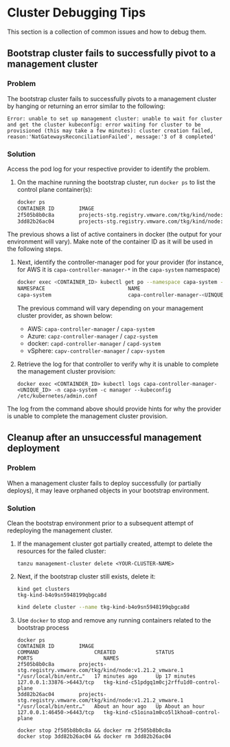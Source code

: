 # Cluster Debugging Tips

This section is a collection of common issues and how to debug them.

## Bootstrap cluster fails to successfully pivot to a management cluster

### Problem

The bootstrap cluster fails to successfully pivots to a management cluster by
hanging or returning an error similar to the following:

```shell
Error: unable to set up management cluster: unable to wait for cluster and get the cluster kubeconfig: error waiting for cluster to be provisioned (this may take a few minutes): cluster creation failed, reason:'NatGatewaysReconciliationFailed', message:'3 of 8 completed'
```

### Solution

Access the pod log for your respective provider to identify the problem.

1. On the machine running the bootstrap cluster, run `docker ps` to list the
   control plane container(s):

    ```sh
    docker ps
    CONTAINER ID        IMAGE                                                             COMMAND                  CREATED             STATUS              PORTS                       NAMES
    2f505b8b0c8a        projects-stg.registry.vmware.com/tkg/kind/node:v1.21.2_vmware.1   "/usr/local/bin/entr…"   17 minutes ago      Up 17 minutes       127.0.0.1:33876->6443/tcp   tkg-kind-c51pdgq1m0cj2rffu1d0-control-plane
    3dd82b26ac04        projects-stg.registry.vmware.com/tkg/kind/node:v1.21.2_vmware.1   "/usr/local/bin/entr…"   About an hour ago   Up About an hour    127.0.0.1:46450->6443/tcp   tkg-kind-c51oina1m0co5l1khoa0-control-plane
    ```

The previous shows a list of active containers in docker (the output for your
environment will vary). Make note of the container ID as it will be used in the
following steps.

1. Next, identify the controller-manager pod for your provider (for instance,
   for AWS it is `capa-controller-manager-*` in the `capa-system` namespace)

    ```sh
    docker exec <CONTAINER_ID> kubectl get po --namespace capa-system --kubeconfig /etc/kubernetes/admin.conf
    NAMESPACE                           NAME                                                                  READY   STATUS    RESTARTS   AGE
    capa-system                         capa-controller-manager-<UINQUE_ID>                              2/2     Running   0          19m
    ```

    The previous command will vary depending on your management cluster provider, as shown below:

    * AWS: `capa-controller-manager` / `capa-system`
    * Azure: `capz-controller-manager` / `capz-system`
    * docker: `capd-controller-manager` / `capd-system`
    * vSphere: `capv-controller-manager` / `capv-system`

1. Retrieve the log for that controller to verify why it is unable to complete
   the management cluster provision:

    ```shell
    docker exec <CONTAINDER_ID> kubectl logs capa-controller-manager-<UNIQUE_ID> -n capa-system -c manager --kubeconfig /etc/kubernetes/admin.conf
    ```

The log from the command above should provide hints for why the provider is
unable to complete the management cluster provision.

## Cleanup after an unsuccessful management deployment

### Problem

When a management cluster fails to deploy successfully (or partially deploys),
it may leave orphaned objects in your bootstrap environment.

### Solution

Clean the bootstrap environment prior to a subsequent attempt of redeploying the
management cluster.

1. If the management cluster got partially created, attempt to delete the
   resources for the failed cluster:

    ```shell
    tanzu management-cluster delete <YOUR-CLUSTER-NAME>
    ```

1. Next, if the bootstrap cluster still exists, delete it:

    ```shell
    kind get clusters
    tkg-kind-b4o9sn5948199qbgca8d
    ```

    ```sh
    kind delete cluster --name tkg-kind-b4o9sn5948199qbgca8d
    ```

1. Use `docker` to stop and remove any running containers related to the
   bootstrap process

    ```shell
    docker ps
    CONTAINER ID        IMAGE                                                             COMMAND                  CREATED             STATUS              PORTS                       NAMES
    2f505b8b0c8a        projects-stg.registry.vmware.com/tkg/kind/node:v1.21.2_vmware.1   "/usr/local/bin/entr…"   17 minutes ago      Up 17 minutes       127.0.0.1:33876->6443/tcp   tkg-kind-c51pdgq1m0cj2rffu1d0-control-plane
    3dd82b26ac04        projects-stg.registry.vmware.com/tkg/kind/node:v1.21.2_vmware.1   "/usr/local/bin/entr…"   About an hour ago   Up About an hour    127.0.0.1:46450->6443/tcp   tkg-kind-c51oina1m0co5l1khoa0-control-plane
    ```

    ```shell
    docker stop 2f505b8b0c8a && docker rm 2f505b8b0c8a
    docker stop 3dd82b26ac04 && docker rm 3dd82b26ac04
    ```

